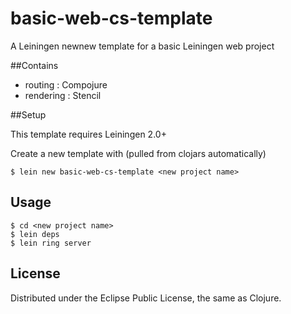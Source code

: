 # basic-web-cs-template

A Leiningen newnew template for a basic Leiningen web project 

##Contains

* routing   : Compojure
* rendering : Stencil

##Setup

This template requires Leiningen 2.0+

Create a new template with (pulled from clojars automatically)

    $ lein new basic-web-cs-template <new project name>
   			
## Usage

    $ cd <new project name>
    $ lein deps
    $ lein ring server


## License

Distributed under the Eclipse Public License, the same as Clojure.
